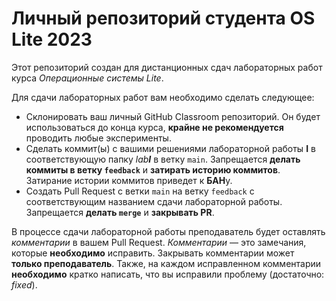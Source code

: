 # Личный репозиторий студента OS Lite 2023

Этот репозиторий создан для дистанционных сдач лабораторных работ курса *Операционные системы Lite*.

Для сдачи лабораторных работ вам необходимо сделать следующее:

* Склонировать ваш личный GitHub Classroom репозиторий. Он будет использоваться до конца курса, **крайне не рекомендуется** проводить любые эксперименты.
* Сделать коммит(ы) с вашими решениями лабораторной работы **I** в соответствующую папку *lab**I*** в ветку `main`. Запрещается **делать коммиты в ветку `feedback`** и **затирать историю коммитов**. Затирание истории коммитов приведет к **БАН**у.
* Создать Pull Request с ветки `main` на ветку `feedback` с соответствующим названием сдачи лабораторной работы. Запрещается **делать `merge`** и **закрывать PR**.

В процессе сдачи лабораторной работы преподаватель будет оставлять *комментарии* в вашем Pull Request. *Комментарии* — это замечания, которые **необходимо** исправить. Закрывать комментарии может **только преподаватель**. Также, на каждом исправленном комментарии **необходимо** кратко написать, что вы исправили проблему (достаточно: *fixed*).
